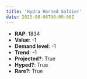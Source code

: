 ```yaml
---
title: 'Hydra Horned Soldier'
date: 2025-08-06T00:00:00Z
---
```

- **RAP**: 1834
- **Value**: -1
- **Demand level**: -1
- **Trend**: -1
- **Projected?**: True
- **Hyped?**: True
- **Rare?**: True
